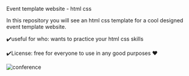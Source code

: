 Event template website - html css

In this repository you will see an html css template for a cool designed event template website.

✔️useful for who:
wants to practice your html css skills

✔️License:
free for everyone to use in any good purposes ❤️

![conference](https://github.com/mxdxt09/Event-Template/assets/83859258/5d292d07-0c61-4339-a287-10d8b6ac1740)
